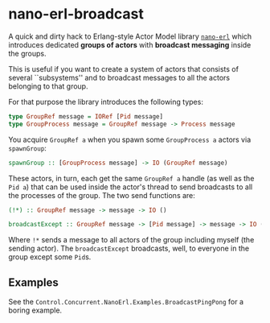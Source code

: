 # nano-erl-broadcast

A quick and dirty hack to Erlang-style Actor Model library [`nano-erl`](https://hackage.haskell.org/package/nano-erl) 
which introduces dedicated **groups of actors** with **broadcast messaging** inside the groups.

This is useful if you want to create a system of actors that consists of several ``subsystems'' and to
broadcast messages to all the actors belonging to that group.

For that purpose the library introduces the following types:

``` haskell
type GroupRef message = IORef [Pid message]
type GroupProcess message = GroupRef message -> Process message
```

You acquire `GroupRef a` when you spawn some `GroupProcess a` actors via `spawnGroup`:

``` haskell
spawnGroup :: [GroupProcess message] -> IO (GroupRef message)
```

These actors, in turn, each get the same `GroupRef a` handle (as well as the `Pid a`) that can be used inside 
the actor's thread to send broadcasts to all the processes of the group. The two send functions are:

``` haskell
(!*) :: GroupRef message -> message -> IO ()

broadcastExcept :: GroupRef message -> [Pid message] -> message -> IO ()
```

Where `!*` sends a message to all actors of the group including myself (the sending actor).
The `broadcastExcept` broadcasts, well, to everyone in the group except some `Pid`s.

## Examples

See the `Control.Concurrent.NanoErl.Examples.BroadcastPingPong` for a boring example.
